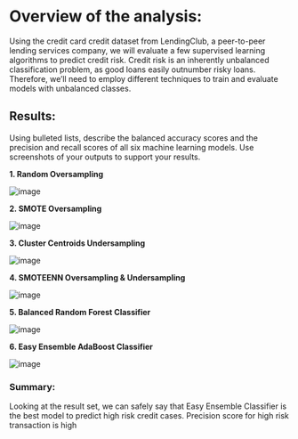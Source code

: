 # Overview of the analysis: 
Using the credit card credit dataset from LendingClub, a peer-to-peer lending services company, we will evaluate a few supervised learning algorithms to predict credit risk. Credit risk is an inherently unbalanced classification problem, as good loans easily outnumber risky loans. Therefore, we’ll need to employ different techniques to train and evaluate models with unbalanced classes. 

## Results: 
Using bulleted lists, describe the balanced accuracy scores and the precision and recall scores of all six machine learning models. Use screenshots of your outputs to support your results.

**1. Random Oversampling**

![image](https://user-images.githubusercontent.com/82654977/129498037-a8cac581-6095-46ec-8fce-d6177640211d.png)

**2.  SMOTE Oversampling**

![image](https://user-images.githubusercontent.com/82654977/129498090-2bc9309e-ab59-4ad6-943f-a8005ec9cd72.png)

**3. Cluster Centroids Undersampling**

![image](https://user-images.githubusercontent.com/82654977/129498165-95214d27-582e-4f80-897c-0548eac991fd.png)

**4. SMOTEENN Oversampling & Undersampling**

![image](https://user-images.githubusercontent.com/82654977/129498281-f4e479b0-cdac-41a8-aabc-b63757dbc357.png)

**5. Balanced Random Forest Classifier**

![image](https://user-images.githubusercontent.com/82654977/129498377-c17c5195-2931-41bd-8cdc-8ba9cce5f313.png)

**6. Easy Ensemble AdaBoost Classifier**

![image](https://user-images.githubusercontent.com/82654977/129498416-ee93e415-d7d1-42ae-8bcc-2d5896962fd0.png)

### Summary: 
Looking at the result set, we can safely say that Easy Ensemble Classifier is the best model to predict high risk credit cases. Precision score for high risk transaction is high






































